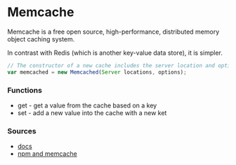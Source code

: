 # Memcache

Memcache is a free open source, high-performance, distributed memory object caching system.

In contrast with Redis (which is another key-value data store), it is simpler.

```js
// The constructor of a new cache includes the server location and options.
var memcached = new Memcached(Server locations, options);
```

### Functions

- get - get a value from the cache based on a key
- set - add a new value into the cache with a new ket

### Sources

- [docs](https://memcached.org/)
- [npm and memcache](https://www.npmjs.com/package/memcached)
